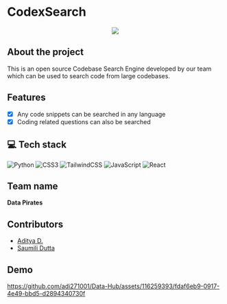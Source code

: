# CodexSearch

<div align="center">
<img src="https://github.com/adi271001/Data-Hub/assets/116259393/8488a420-c7b1-405f-8323-d8961f9e2123">
</div>

## About the project
This is an open source Codebase Search Engine developed by our team which can be used to search code from large codebases.

## Features

- [x] Any code snippets can be searched in any language
- [x] Coding related questions can also be searched

## 💻 Tech stack

![Python](https://img.shields.io/badge/python-3670A0?style=for-the-badge&logo=python&logoColor=ffdd54)
![CSS3](https://img.shields.io/badge/css3-%231572B6.svg?style=for-the-badge&logo=css3&logoColor=white)
![TailwindCSS](https://img.shields.io/badge/tailwindcss-%2338B2AC.svg?style=for-the-badge&logo=tailwind-css&logoColor=white)
![JavaScript](https://img.shields.io/badge/javascript-%23323330.svg?style=for-the-badge&logo=javascript&logoColor=%23F7DF1E)
![React](https://img.shields.io/badge/react-%2320232a.svg?style=for-the-badge&logo=react&logoColor=%2361DAFB)

## Team name

**Data Pirates**

## Contributors

- [Aditya D.](https://github.com/adi271001)
- [Saumili Dutta](https://github.com/aumii01codes)

## Demo

https://github.com/adi271001/Data-Hub/assets/116259393/fdaf6eb9-0917-4e49-bbd5-d2894340730f
